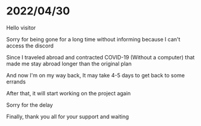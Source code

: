 # 2022/04/30

Hello visitor

Sorry for being gone for a long time without informing because I can't access the discord

Since I traveled abroad and contracted COVID-19 (Without a computer) that made me stay abroad longer than the original plan

And now I'm on my way back, It may take 4-5 days to get back to some errands

After that, it will start working on the project again

Sorry for the delay

Finally, thank you all for your support and waiting
